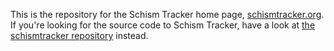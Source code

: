 This is the repository for the Schism Tracker home page, [schismtracker.org](http://schismtracker.org/).
If you're looking for the source code to Schism Tracker, have a look at
[the schismtracker repository](https://github.com/schismtracker/schismtracker) instead.
